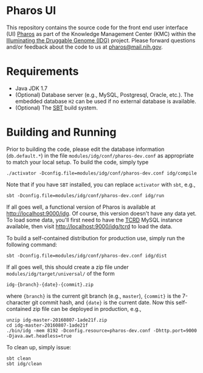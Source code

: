 Pharos UI
=========

This repository contains the source code for the front end user
interface (UI) [Pharos](https://pharos.nih.gov) as part of the
Knowledge Management Center (KMC) within the [Illuminating the
Druggable Genome (IDG)](http://commonfund.nih.gov/idg/index)
project. Please forward questions and/or feedback about the code to us
at [pharos@mail.nih.gov](mailto:pharos@mail.nih.gov).

Requirements
============

+ Java JDK 1.7
+ (Optional) Database server (e.g., MySQL, Postgresql, Oracle,
etc.). The embedded database ```H2``` can be used if no external
database is available.
+ (Optional) The [SBT](http://www.scala-sbt.org/) build system.

Building and Running
====================

Prior to building the code, please edit the database information
(```db.default.*```) in the file ```modules/idg/conf/pharos-dev.conf```
as appropriate to match your local setup. To build the code, simply
type

```
./activator -Dconfig.file=modules/idg/conf/pharos-dev.conf idg/compile
```

Note that if you have ```SBT``` installed, you can replace
```activator``` with ```sbt```, e.g.,

```
sbt -Dconfig.file=modules/idg/conf/pharos-dev.conf idg/run
```

If all goes well, a functional version of Pharos is available at
[http://localhost:9000/idg](http://localhost:9000/idg). Of course,
this version doesn't have any data yet. To load some data, you'll
first need to have the [TCRD](http://juniper.health.unm.edu/idg-kmc/)
MySQL instance available, then visit
[http://localhost:9000/idg/tcrd](http://localhost:9000/idg/tcrd) to
load the data.

To build a self-contained distribution for production use, simply run
the following command:

```
sbt -Dconfig.file=modules/idg/conf/pharos-dev.conf idg/dist
```

If all goes well, this should create a zip file under
```modules/idg/target/universal/``` of the form

```
idg-{branch}-{date}-{commit}.zip
```

where ```{branch}``` is the current git branch (e.g., ```master```),
```{commit}``` is the 7-character git commit hash, 
and ```{date}``` is the current date. Now this self-contained zip file
can be deployed in production, e.g., 

```
unzip idg-master-20160807-1ade21f.zip
cd idg-master-20160807-1ade21f
./bin/idg -mem 8192 -Dconfig.resource=pharos-dev.conf -Dhttp.port=9000 -Djava.awt.headless=true
```

To clean up, simply issue:

```
sbt clean
sbt idg/clean
```
